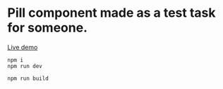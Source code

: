 # Pill component made as a test task for someone.

[Live demo](https://github.com/gigor/label-component)

```
npm i
npm run dev

npm run build
```
